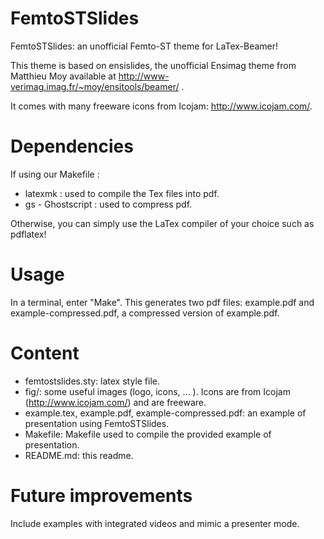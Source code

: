 FemtoSTSlides
==================

FemtoSTSlides: an unofficial Femto-ST theme for LaTex-Beamer!

This theme is based on ensislides, the unofficial Ensimag theme from Matthieu Moy available at http://www-verimag.imag.fr/~moy/ensitools/beamer/ .

It comes with many freeware icons from Icojam: http://www.icojam.com/.

# Dependencies
If using our Makefile :
- latexmk : used to compile the Tex files into pdf.
- gs - Ghostscript : used to compress pdf.

Otherwise, you can simply use the LaTex compiler of your choice such as pdflatex!

# Usage
In a terminal, enter "Make". This generates two pdf files: example.pdf and example-compressed.pdf, a compressed version of example.pdf.

# Content
- femtostslides.sty: latex style file.
- fig/: some useful images (logo, icons, ... ). Icons are from Icojam (http://www.icojam.com/) and are freeware.
- example.tex, example.pdf, example-compressed.pdf: an example of presentation using FemtoSTSlides.
- Makefile: Makefile used to compile the provided example of presentation.
- README.md: this readme.

# Future improvements
Include examples with integrated videos and mimic a presenter mode.
